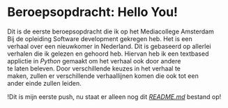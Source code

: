# Beroepsopdracht: Hello You!

Dit is de eerste beroepsopdracht die ik op het Mediacollege Amsterdam  
Bij de opleiding Software development gekregen heb. Het is een  
verhaal over een nieuwkomer in Nederland. Dit is gebaseerd op allerlei  
verhalen die ik gelezen en gehoord heb. Hiervan heb ik een textbased  
applictie in _Python_ gemaakt om het verhaal ook door andere  
te laten beleven. Door verschillende keuzes in het verhaal te  
maken, zullen er verschillende verhaallijnen komen die ook tot een  
ander einde zullen leiden.

!Dit is mijn eerste push, nu staat er alleen nog dit [_README.md_](./README.md) bestand op!